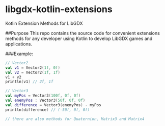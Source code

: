 libgdx-kotlin-extensions
========================

Kotlin Extension Methods for LibGDX



##Purpose
This repo contains the source code for convenient extensions methods for any developer using Kotlin to develop LibGDX games and applications.

###Example:
```kotlin
// Vector2
val v1 = Vector2(1f, 0f)
val v2 = Vector2(1f, 1f)
v1 + v2
println(v1) // 2f, 1f

// Vector3
val myPos = Vector3(100f, 0f, 0f)
val enemyPos : Vector3(50f, 0f, 0f)
val difference = Vector3(enemyPos) - myPos
println(difference) // (-50f, 0f, 0f)

// there are also methods for Quaternion, Matrix3 and Matrix4
```
